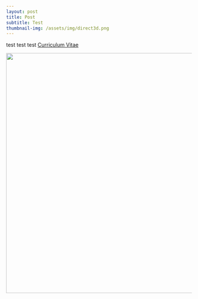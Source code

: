 ```yaml
---
layout: post
title: Post
subtitle: Test
thumbnail-img: /assets/img/direct3d.png
---
```


test test test [Curriculum Vitae](https://drive.google.com/file/d/1hqm60XJ0-QDLmXFYZ1klpW1z_U_48r6b/view?usp=sharing)

<p align="center">
  <img width=650 src="/assets/img/direct3d.png"/>
</p>
